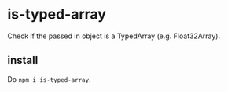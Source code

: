 # is-typed-array

Check if the passed in object is a TypedArray (e.g. Float32Array).

## install

Do `npm i is-typed-array`.
